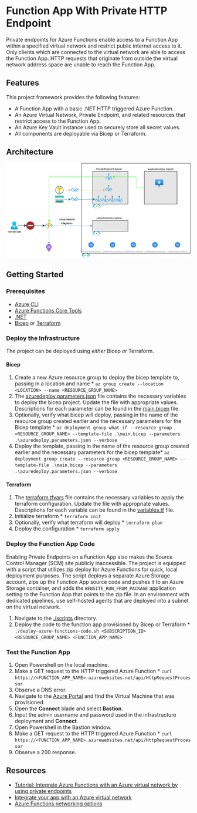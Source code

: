 # Function App With Private HTTP Endpoint

Private endpoints for Azure Functions enable access to a Function App within a specified virtual network and restrict public internet access to it. Only clients which are connected to the virtual network are able to access the Function App. HTTP requests that originate from outside the virtual network address space are unable to reach the Function App.

## Features

This project framework provides the following features:

* A Function App with a basic .NET HTTP triggered Azure Function.
* An Azure Virtual Network, Private Endpoint, and related resources that restrict access to the Function App.
* An Azure Key Vault instance used to securely store all secret values.
* All components are deployable via Bicep or Terraform.

## Architecture

![Architecture diagram](./media/architectureDiagram.png)

## Getting Started

### Prerequisites

* [Azure CLI](https://docs.microsoft.com/cli/azure/install-azure-cli)
* [Azure Functions Core Tools](https://docs.microsoft.com/azure/azure-functions/functions-run-local?tabs=windows%2Ccsharp%2Cbash#install-the-azure-functions-core-tools)
* [.NET](https://docs.microsoft.com/dotnet/core/install/)
* [Bicep](https://docs.microsoft.com/azure/azure-resource-manager/bicep/install) or [Terraform](https://www.terraform.io/downloads.html)

### Deploy the Infrastructure

The project can be deployed using _either_ Bicep _or_ Terraform.

#### Bicep

1. Create a new Azure resource group to deploy the bicep template to, passing in a location and name * `az group create --location <LOCATION> --name <RESOURCE_GROUP_NAME>`
2. The [azuredeploy.parameters.json](./IaC/bicep/azuredeploy.parameters.json) file contains the necessary variables to deploy the bicep project. Update the file with appropriate values. Descriptions for each parameter can be found in the [main.bicep](./deploy/bicep/main.bicep) file.
3. Optionally, verify what bicep will deploy, passing in the name of the resource group created earlier and the necessary parameters for the Bicep template * `az deployment group what-if --resource-group <RESOURCE_GROUP_NAME> --template-file .\main.bicep --parameters .\azuredeploy.parameters.json --verbose`
4. Deploy the template, passing in the name of the resource group created earlier and the necessary parameters for the bicep template* `az deployment group create --resource-group <RESOURCE_GROUP_NAME> --template-file .\main.bicep --parameters .\azuredeploy.parameters.json --verbose`

#### Terraform

1. The [terraform.tfvars](./IaC/terraform/terraform.tfvars) file contains the necessary variables to apply the terraform configuration. Update the file with appropriate values. Descriptions for each variable can be found in the [variables.tf](./deploy/terraform/variables.tf) file.
2. Initialize terraform * `terraform init`
3. Optionally, verify what terraform will deploy * `terraform plan`
4. Deploy the configuration * `terraform apply`

### Deploy the Function App Code

Enabling Private Endpoints on a Function App also makes the Source Control Manager (SCM) site publicly inaccessible. The project is equipped with a script that utilizes zip deploy for Azure Functions for quick, local deployment purposes. The script deploys a separate Azure Storage account, zips up the Function App source code and pushes it to an Azure Storage container, and adds the `WEBSITE_RUN_FROM_PACKAGE` application setting to the Function App that points to the zip file. In an environment with dedicated pipelines, use self-hosted agents that are deployed into a subnet on the virtual network.

1. Navigate to the [./scripts](./scripts) directory.
2. Deploy the code to the function app provisioned by Bicep or Terraform * `./deploy-azure-functions-code.sh <SUBSCRIPTION_ID> <RESOURCE_GROUP_NAME> <FUNCTION_APP_NAME>`

### Test the Function App

1. Open Powershell on the local machine.
1. Make a GET request to the HTTP triggered Azure Function  * `curl https://<FUNCTION_APP_NAME>.azurewebsites.net/api/HttpRequestProcessor`
1. Observe a DNS error.
1. Navigate to the [Azure Portal](https://portal.azure.com) and find the Virtual Machine that was provisioned.
1. Open the **Connect** blade and select **Bastion**.
1. Input the admin username and password used in the infrastructure deployment and **Connect**.
1. Open Powershell in the Bastion window.
1. Make a GET request to the HTTP triggered Azure Function * `curl https://<FUNCTION_APP_NAME>.azurewebsites.net/api/HttpRequestProcessor`
1. Observe a 200 response.

## Resources

* [Tutorial: Integrate Azure Functions with an Azure virtual network by using private endpoints](https://docs.microsoft.com/azure/azure-functions/functions-create-vnet)
* [Integrate your app with an Azure virtual network](https://docs.microsoft.com/azure/app-service/overview-vnet-integration)
* [Azure Functions networking options](https://docs.microsoft.com/azure/azure-functions/functions-networking-options)
